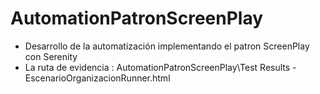 # AutomationPatronScreenPlay
- Desarrollo de la automatización implementando el patron ScreenPlay con Serenity
- La ruta de evidencia : AutomationPatronScreenPlay\Test Results - EscenarioOrganizacionRunner.html


